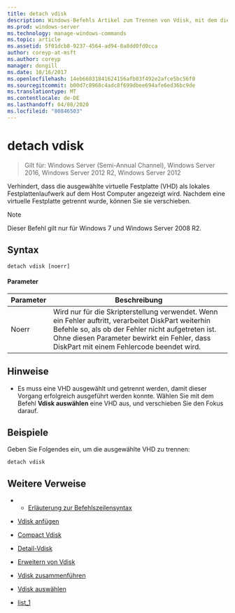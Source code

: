 ```yaml
---
title: detach vdisk
description: Windows-Befehls Artikel zum Trennen von Vdisk, mit dem die ausgewählte virtuelle Festplatte (VHD) nicht als lokales Festplattenlaufwerk auf dem Host Computer angezeigt wird.
ms.prod: windows-server
ms.technology: manage-windows-commands
ms.topic: article
ms.assetid: 5f01dcb8-9237-4564-ad94-8a8dd0fd0cca
author: coreyp-at-msft
ms.author: coreyp
manager: dongill
ms.date: 10/16/2017
ms.openlocfilehash: 14eb66031841624156afb03f492e2afce5bc56f0
ms.sourcegitcommit: b00d7c8968c4adc8f699dbee694afe6ed36bc9de
ms.translationtype: MT
ms.contentlocale: de-DE
ms.lasthandoff: 04/08/2020
ms.locfileid: "80846503"
---
```

# <a name="detach-vdisk"></a>detach vdisk

>Gilt für: Windows Server (Semi-Annual Channel), Windows Server 2016, Windows Server 2012 R2, Windows Server 2012

Verhindert, dass die ausgewählte virtuelle Festplatte (VHD) als lokales Festplattenlaufwerk auf dem Host Computer angezeigt wird. Nachdem eine virtuelle Festplatte getrennt wurde, können Sie sie verschieben.  
  
> [!NOTE]  
> Dieser Befehl gilt nur für Windows 7 und Windows Server 2008 R2.  
  
## <a name="syntax"></a>Syntax  
  
```  
detach vdisk [noerr]  
```  
  
#### <a name="parameters"></a>Parameter  
  
|Parameter|Beschreibung|  
|-------|--------|  
|Noerr|Wird nur für die Skripterstellung verwendet. Wenn ein Fehler auftritt, verarbeitet DiskPart weiterhin Befehle so, als ob der Fehler nicht aufgetreten ist. Ohne diesen Parameter bewirkt ein Fehler, dass DiskPart mit einem Fehlercode beendet wird.|  
  
## <a name="remarks"></a>Hinweise  
  
-   Es muss eine VHD ausgewählt und getrennt werden, damit dieser Vorgang erfolgreich ausgeführt werden konnte. Wählen Sie mit dem Befehl **Vdisk auswählen** eine VHD aus, und verschieben Sie den Fokus darauf.  
  
## <a name="examples"></a><a name=BKMK_Examples></a>Beispiele  
Geben Sie Folgendes ein, um die ausgewählte VHD zu trennen:  
  
```  
detach vdisk  
```  
  
## <a name="additional-references"></a>Weitere Verweise  
  
-   - [Erläuterung zur Befehlszeilensyntax](command-line-syntax-key.md)  
  
-   [Vdisk anfügen](attach-vdisk.md)  
  
-   [Compact Vdisk](compact-vdisk.md)  

-   [Detail-Vdisk](detail-vdisk.md)  
  
-   [Erweitern von Vdisk](expand-vdisk.md)  
  
-   [Vdisk zusammenführen](merge-vdisk.md)  
  
-   [Vdisk auswählen](select-vdisk.md)  
  
-   [list_1](list_1.md)  
  

